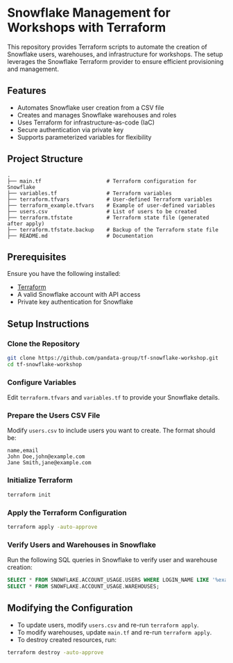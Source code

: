 # Snowflake Management for Workshops with Terraform

This repository provides Terraform scripts to automate the creation of Snowflake users, warehouses, and infrastructure for workshops. The setup leverages the Snowflake Terraform provider to ensure efficient provisioning and management.

## Features
- Automates Snowflake user creation from a CSV file
- Creates and manages Snowflake warehouses and roles
- Uses Terraform for infrastructure-as-code (IaC)
- Secure authentication via private key
- Supports parameterized variables for flexibility

## Project Structure
```
.
├── main.tf                     # Terraform configuration for Snowflake
├── variables.tf                # Terraform variables
├── terraform.tfvars            # User-defined Terraform variables
├── terraform_example.tfvars    # Example of user-defined variables
├── users.csv                   # List of users to be created
├── terraform.tfstate           # Terraform state file (generated after apply)
├── terraform.tfstate.backup    # Backup of the Terraform state file
├── README.md                   # Documentation
```

## Prerequisites
Ensure you have the following installed:
- [Terraform](https://developer.hashicorp.com/terraform/downloads)
- A valid Snowflake account with API access
- Private key authentication for Snowflake

## Setup Instructions

### Clone the Repository
```sh
git clone https://github.com/pandata-group/tf-snowflake-workshop.git
cd tf-snowflake-workshop
```

### Configure Variables
Edit `terraform.tfvars` and `variables.tf` to provide your Snowflake details.

### Prepare the Users CSV File
Modify `users.csv` to include users you want to create. The format should be:
```csv
name,email
John Doe,john@example.com
Jane Smith,jane@example.com
```

### Initialize Terraform
```sh
terraform init
```

### Apply the Terraform Configuration
```sh
terraform apply -auto-approve
```

### Verify Users and Warehouses in Snowflake
Run the following SQL queries in Snowflake to verify user and warehouse creation:
```sql
SELECT * FROM SNOWFLAKE.ACCOUNT_USAGE.USERS WHERE LOGIN_NAME LIKE '%example.com%';
SELECT * FROM SNOWFLAKE.ACCOUNT_USAGE.WAREHOUSES;
```

## Modifying the Configuration
- To update users, modify `users.csv` and re-run `terraform apply`.
- To modify warehouses, update `main.tf` and re-run `terraform apply`.
- To destroy created resources, run:
```sh
terraform destroy -auto-approve
```
